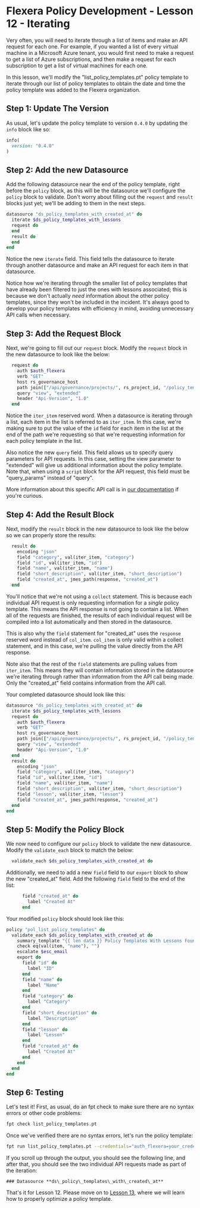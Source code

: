# Flexera Policy Development - Lesson 12 - Iterating

Very often, you will need to iterate through a list of items and make an API request for each one. For example, if you wanted a list of every virtual machine in a Microsoft Azure tenant, you would first need to make a request to get a list of Azure subscriptions, and then make a request for each subscription to get a list of virtual machines for each one.

In this lesson, we'll modify the "list_policy_templates.pt" policy template to iterate through our list of policy templates to obtain the date and time the policy template was added to the Flexera organization.

## Step 1: Update The Version

As usual, let's update the policy template to version `0.4.0` by updating the `info` block like so:

```ruby
info(
  version: "0.4.0"
)
```

## Step 2: Add the new Datasource

Add the following datasource near the end of the policy template, right before the `policy` block, as this will be the datasource we'll configure the `policy` block to validate. Don't worry about filling out the `request` and `result` blocks just yet; we'll be adding to them in the next steps.

```ruby
datasource "ds_policy_templates_with_created_at" do
  iterate $ds_policy_templates_with_lessons
  request do
  end
  result do
  end
end
```

Notice the new `iterate` field. This field tells the datasource to iterate through another datasource and make an API request for each item in that datasource.

Notice how we're iterating through the smaller list of policy templates that have already been filtered to just the ones with lessons associated; this is because we don't actually *need* information about the other policy templates, since they won't be included in the incident. It's always good to develop your policy templates with efficiency in mind, avoiding unnecessary API calls when necessary.

## Step 3: Add the Request Block

Next, we're going to fill out our `request` block. Modify the `request` block in the new datasource to look like the below:

```ruby
  request do
    auth $auth_flexera
    verb "GET"
    host rs_governance_host
    path join(["/api/governance/projects/", rs_project_id, "/policy_templates/", val(iter_item, "id")])
    query "view", "extended"
    header "Api-Version", "1.0"
  end
```

Notice the `iter_item` reserved word. When a datasource is iterating through a list, each item in the list is referred to as `iter_item`. In this case, we're making sure to put the value of the `id` field for each item in the list at the end of the path we're requesting so that we're requesting information for each policy template in the list.

Also notice the new `query` field. This field allows us to specify query parameters for API requests. In this case, setting the view parameter to "extended" will give us additional information about the policy template. Note that, when using a `script` block for the API request, this field must be "query_params" instead of "query".

More information about this specific API call is in [our documentation](https://reference.rightscale.com/governance-policies/#/PolicyTemplate/PolicyTemplate_show) if you're curious.

## Step 4: Add the Result Block

Next, modify the `result` block in the new datasource to look like the below so we can properly store the results:

```ruby
  result do
    encoding "json"
    field "category", val(iter_item, "category")
    field "id", val(iter_item, "id")
    field "name", val(iter_item, "name")
    field "short_description", val(iter_item, "short_description")
    field "created_at", jmes_path(response, "created_at")
  end
```

You'll notice that we're not using a `collect` statement. This is because each individual API request is only requesting information for a *single* policy template. This means the API response is not going to contain a list. When all of the requests are finished, the results of each individual request will be compiled into a list automatically and then stored in the datasource.

This is also why the `field` statement for "created_at" uses the `response` reserved word instead of `col_item`. `col_item` is only valid within a collect statement, and in this case, we're pulling the value directly from the API response.

Note also that the rest of the `field` statements are pulling values from `iter_item`. This means they will contain information stored in the datasource we're iterating through rather than information from the API call being made. Only the "created_at" field contains information from the API call.

Your completed datasource should look like this:

```ruby
datasource "ds_policy_templates_with_created_at" do
  iterate $ds_policy_templates_with_lessons
  request do
    auth $auth_flexera
    verb "GET"
    host rs_governance_host
    path join(["/api/governance/projects/", rs_project_id, "/policy_templates/", val(iter_item, "id")])
    query "view", "extended"
    header "Api-Version", "1.0"
  end
  result do
    encoding "json"
    field "category", val(iter_item, "category")
    field "id", val(iter_item, "id")
    field "name", val(iter_item, "name")
    field "short_description", val(iter_item, "short_description")
    field "lesson", val(iter_item, "lesson")
    field "created_at", jmes_path(response, "created_at")
  end
end
```

## Step 5: Modify the Policy Block

We now need to configure our `policy` block to validate the new datasource. Modify the `validate_each` block to match the below:

```ruby
  validate_each $ds_policy_templates_with_created_at do
```

Additionally, we need to add a new `field` field to our `export` block to show the new "created_at" field. Add the following `field` field to the end of the list:

```ruby
      field "created_at" do
        label "Created At"
      end
```

Your modified `policy` block should look like this:

```ruby
policy "pol_list_policy_templates" do
  validate_each $ds_policy_templates_with_created_at do
    summary_template "{{ len data }} Policy Templates With Lessons Found"
    check eq(val(item, "name"), "")
    escalate $esc_email
    export do
      field "id" do
        label "ID"
      end
      field "name" do
        label "Name"
      end
      field "category" do
        label "Category"
      end
      field "short_description" do
        label "Description"
      end
      field "lesson" do
        label "Lesson"
      end
      field "created_at" do
        label "Created At"
      end
    end
  end
end
```

## Step 6: Testing

Let's test it! First, as usual, do an fpt check to make sure there are no syntax errors or other code problems:

```bash
fpt check list_policy_templates.pt
```

Once we've verified there are no syntax errors, let's run the policy template:

```bash
fpt run list_policy_templates.pt --credentials="auth_flexera=your_credential_identifier"
```

If you scroll up through the output, you should see the following line, and after that, you should see the two individual API requests made as part of the iteration:

```text
### Datasource **ds\_policy\_templates\_with\_created\_at**
```

That's it for Lesson 12. Please move on to [Lesson 13](https://github.com/flexera-public/policy_engine_training/blob/main/13_optimization/README.md), where we will learn how to properly optimize a policy template.

